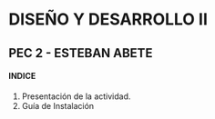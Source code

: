 
# DISEÑO Y DESARROLLO II
## PEC 2 - ESTEBAN ABETE



#### INDICE

1. Presentación de la actividad.
2. Guía de Instalación

